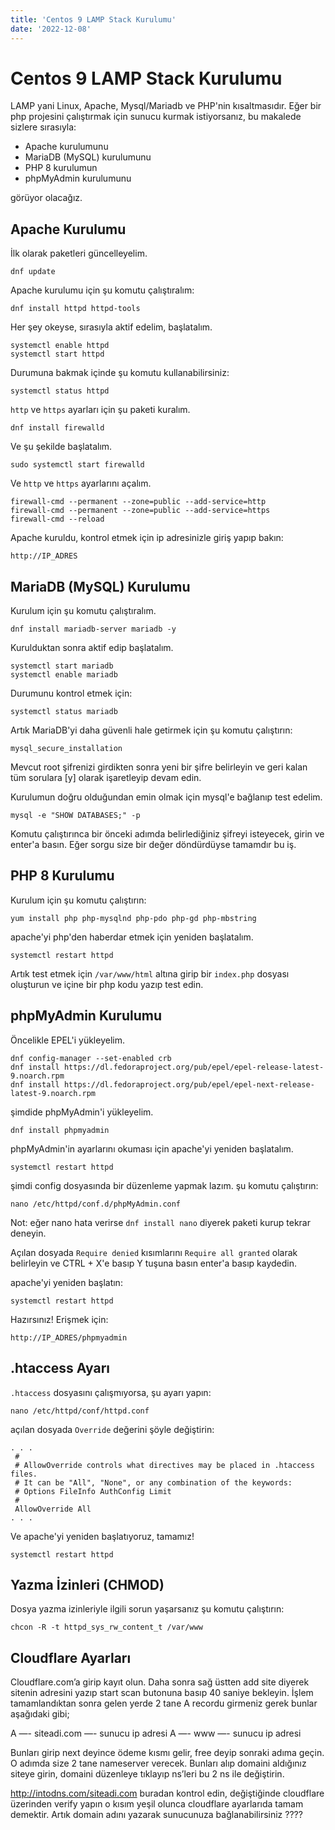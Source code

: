 ```yaml
---
title: 'Centos 9 LAMP Stack Kurulumu'
date: '2022-12-08'
---
```


# Centos 9 LAMP Stack Kurulumu

LAMP yani Linux, Apache, Mysql/Mariadb ve PHP'nin kısaltmasıdır. Eğer bir php projesini çalıştırmak için sunucu kurmak istiyorsanız, bu makalede sizlere sırasıyla:

- Apache kurulumunu
- MariaDB (MySQL) kurulumunu
- PHP 8 kurulumun
- phpMyAdmin kurulumunu

görüyor olacağız.

## Apache Kurulumu

İlk olarak paketleri güncelleyelim.

```
dnf update
```

Apache kurulumu için şu komutu çalıştıralım:

```
dnf install httpd httpd-tools 
```

Her şey okeyse, sırasıyla aktif edelim, başlatalım.

```
systemctl enable httpd
systemctl start httpd
```

Durumuna bakmak içinde şu komutu kullanabilirsiniz:

```
systemctl status httpd
```

`http` ve `https` ayarları için şu paketi kuralım.

```
dnf install firewalld
```

Ve şu şekilde başlatalım.

```
sudo systemctl start firewalld
```

Ve `http` ve `https` ayarlarını açalım.

```
firewall-cmd --permanent --zone=public --add-service=http
firewall-cmd --permanent --zone=public --add-service=https
firewall-cmd --reload
```

Apache kuruldu, kontrol etmek için ip adresinizle giriş yapıp bakın:

```
http://IP_ADRES
```

## MariaDB (MySQL) Kurulumu

Kurulum için şu komutu çalıştıralım.

```
dnf install mariadb-server mariadb -y
```

Kurulduktan sonra aktif edip başlatalım.

```
systemctl start mariadb
systemctl enable mariadb
```

Durumunu kontrol etmek için:

```
systemctl status mariadb
```

Artık MariaDB'yi daha güvenli hale getirmek için şu komutu çalıştırın:

```
mysql_secure_installation
```

Mevcut root şifrenizi girdikten sonra yeni bir şifre belirleyin ve geri kalan tüm sorulara [y] olarak işaretleyip devam edin.

Kurulumun doğru olduğundan emin olmak için mysql'e bağlanıp test edelim.

```
mysql -e "SHOW DATABASES;" -p
```

Komutu çalıştırınca bir önceki adımda belirlediğiniz şifreyi isteyecek, girin ve enter'a basın. Eğer sorgu size bir değer döndürdüyse tamamdır bu iş.

## PHP 8 Kurulumu

Kurulum için şu komutu çalıştırın:

```
yum install php php-mysqlnd php-pdo php-gd php-mbstring
```

apache'yi php'den haberdar etmek için yeniden başlatalım.

```
systemctl restart httpd 
```

Artık test etmek için `/var/www/html` altına girip bir `index.php` dosyası oluşturun ve içine bir php kodu yazıp test edin.

## phpMyAdmin Kurulumu

Öncelikle EPEL'i yükleyelim.

```
dnf config-manager --set-enabled crb
dnf install https://dl.fedoraproject.org/pub/epel/epel-release-latest-9.noarch.rpm
dnf install https://dl.fedoraproject.org/pub/epel/epel-next-release-latest-9.noarch.rpm
```

şimdide phpMyAdmin'i yükleyelim.

```
dnf install phpmyadmin
```

phpMyAdmin'in ayarlarını okuması için apache'yi yeniden başlatalım.

```
systemctl restart httpd
```

şimdi config dosyasında bir düzenleme yapmak lazım. şu komutu çalıştırın:

```
nano /etc/httpd/conf.d/phpMyAdmin.conf
```

Not: eğer nano hata verirse `dnf install nano` diyerek paketi kurup tekrar deneyin.

Açılan dosyada `Require denied` kısımlarını `Require all granted` olarak belirleyin ve CTRL + X'e basıp Y tuşuna basın enter'a basıp kaydedin.

apache'yi yeniden başlatın:

```
systemctl restart httpd
```

Hazırsınız! Erişmek için:

```
http://IP_ADRES/phpmyadmin
```

## .htaccess Ayarı

`.htaccess` dosyasını çalışmıyorsa, şu ayarı yapın:

```
nano /etc/httpd/conf/httpd.conf
```

açılan dosyada `Override` değerini şöyle değiştirin:

```
. . .
 # 
 # AllowOverride controls what directives may be placed in .htaccess files.
 # It can be "All", "None", or any combination of the keywords:
 # Options FileInfo AuthConfig Limit
 #
 AllowOverride All
. . .
```

Ve apache'yi yeniden başlatıyoruz, tamamız!

```
systemctl restart httpd
```

## Yazma İzinleri (CHMOD)

Dosya yazma izinleriyle ilgili sorun yaşarsanız şu komutu çalıştırın:

```
chcon -R -t httpd_sys_rw_content_t /var/www
```

## Cloudflare Ayarları

Cloudflare.com’a girip kayıt olun. Daha sonra sağ üstten add site diyerek sitenin adresini yazıp start scan butonuna basıp 40 saniye bekleyin. İşlem tamamlandıktan sonra gelen yerde 2 tane A recordu girmeniz gerek bunlar aşağıdaki gibi;

A —- siteadi.com —- sunucu ip adresi
A —- www —- sunucu ip adresi

Bunları girip next deyince ödeme kısmı gelir, free deyip sonraki adıma geçin. O adımda size 2 tane nameserver verecek. Bunları alıp domaini aldığınız siteye girin, domaini düzenleye tıklayıp ns’leri bu 2 ns ile değiştirin.

http://intodns.com/siteadi.com buradan kontrol edin, değiştiğinde cloudflare üzerinden verify yapın o kısım yeşil olunca cloudflare ayarlarıda tamam demektir. Artık domain adını yazarak sunucunuza bağlanabilirsiniz ????

